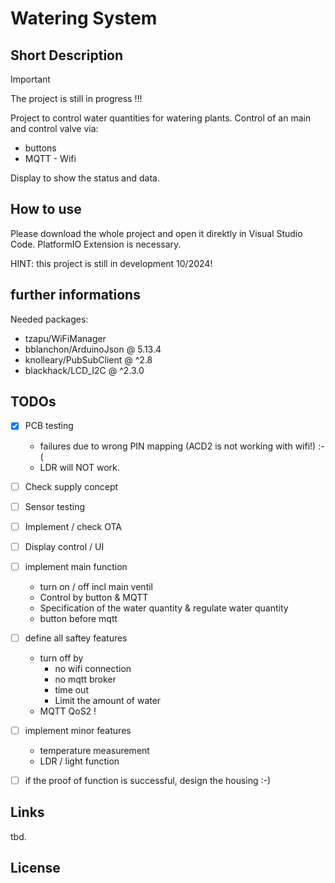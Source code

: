 # Watering System
## Short Description

> [!IMPORTANT]
> The project is still in progress !!!

Project to control water quantities for watering plants. 
Control of an main and control valve via: 
* buttons
* MQTT - Wifi

Display to show the status and data.

## How to use
Please download the whole project and open it direktly in Visual Studio Code. 
PlatformIO Extension is necessary.

HINT: this project is still in development 10/2024!

## further informations
Needed packages:
  - tzapu/WiFiManager
  - bblanchon/ArduinoJson @ 5.13.4
  - knolleary/PubSubClient @ ^2.8
  - blackhack/LCD_I2C @ ^2.3.0

## TODOs

- [x] PCB testing
   * failures due to wrong PIN mapping (ACD2 is not working with wifi!) :-(
   * LDR will NOT work.
- [ ] Check supply concept
- [ ] Sensor testing
- [ ] Implement / check OTA
- [ ] Display control / UI 
- [ ] implement main function 
    * turn on / off incl main ventil
    * Control by button & MQTT
    * Specification of the water quantity & regulate water quantity 
    * button before mqtt 
- [ ] define all saftey features
  * turn off by 
    * no wifi connection
    * no mqtt broker 
    * time out 
    * Limit the amount of water
  * MQTT QoS2 !
- [ ] implement minor features
  * temperature measurement
  * LDR / light function

- [ ] if the proof of function is successful, design the housing  :-) 


## Links
tbd.


## License

